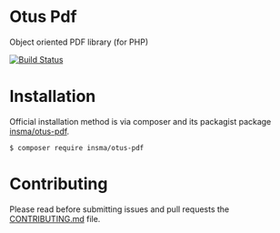 # Otus Pdf
Object oriented PDF library (for PHP)

[![Build Status](https://travis-ci.org/insma/otus-pdf.svg?branch=development)](https://travis-ci.org/insma/otus-pdf)

Installation
============

Official installation method is via composer and its packagist package [insma/otus-pdf](https://packagist.org/packages/insma/otus-pdf).

```
$ composer require insma/otus-pdf
```

Contributing
============

Please read before submitting issues and pull requests the [CONTRIBUTING.md](https://github.com/insma/otus-pdf/blob/development/.github/CONTRIBUTING.md) file.


